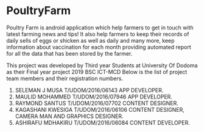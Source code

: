 # PoultryFarm
Poultry Farm is android application which help farmers to get in touch with latest farming news and tips! 
It also help farmers to keep their records of daily sells of eggs or shicken as well as daily and many more, keep information about vaccination for each month
providing automated report for all the data that has been stored by the farmer.

This project was developed by Third year Students at University Of Dodoma as their Final year project 2019 BSC ICT-MCD
Below is the list of project team members and their registration numbers.

1. SELEMAN J MUSA T/UDOM/2016/06143 APP DEVELOPER.
2. MAULID MOHAMMED T/UDOM/2016/07946 APP DEVELOPER.
3. RAYMOND SANTUS T/UDOM/2016/07702 CONTENT DESIGNER.
4. KAGASHANI KWESIGA T/UDOM/2016/06106 CONTENT DESIGNER, CAMERA MAN AND GRAPHICS DESIGNER.
5. ASHIRAFU MDHAKIRU T/UDOM/2016/06084 CONTENT DEVELOPER.
